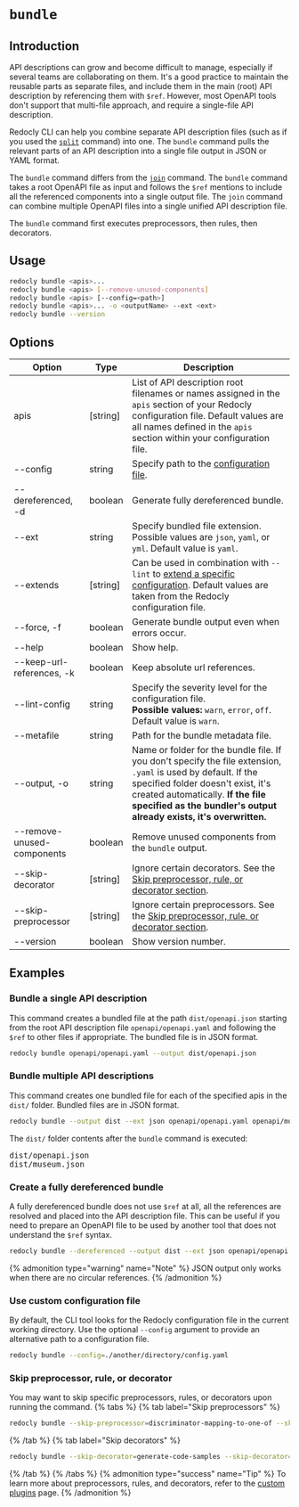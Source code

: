 # `bundle`

## Introduction

API descriptions can grow and become difficult to manage, especially if several teams are collaborating on them. It's a good practice to maintain the reusable parts as separate files, and include them in the main (root) API description by referencing them with `$ref`. However, most OpenAPI tools don't support that multi-file approach, and require a single-file API description.

Redocly CLI can help you combine separate API description files (such as if you used the [`split`](./split.md) command) into one. The `bundle` command pulls the relevant parts of an API description into a single file output in JSON or YAML format.

The `bundle` command differs from the [`join`](./join.md) command. The `bundle` command takes a root OpenAPI file as input and follows the `$ref` mentions to include all the referenced components into a single output file. The `join` command can combine multiple OpenAPI files into a single unified API description file.

The `bundle` command first executes preprocessors, then rules, then decorators.

## Usage

```bash
redocly bundle <apis>...
redocly bundle <apis> [--remove-unused-components]
redocly bundle <apis> [--config=<path>]
redocly bundle <apis>... -o <outputName> --ext <ext>
redocly bundle --version
```

## Options

| Option                     | Type     | Description                                                                                                                                                                                                                                                     |
| -------------------------- | -------- | --------------------------------------------------------------------------------------------------------------------------------------------------------------------------------------------------------------------------------------------------------------- |
| apis                       | [string] | List of API description root filenames or names assigned in the `apis` section of your Redocly configuration file. Default values are all names defined in the `apis` section within your configuration file.                                                   |
| --config                   | string   | Specify path to the [configuration file](#use-custom-configuration-file).                                                                                                                                                                                       |
| --dereferenced, -d         | boolean  | Generate fully dereferenced bundle.                                                                                                                                                                                                                             |
| --ext                      | string   | Specify bundled file extension. Possible values are `json`, `yaml`, or `yml`. Default value is `yaml`.                                                                                                                                                          |
| --extends                  | [string] | Can be used in combination with `--lint` to [extend a specific configuration](./lint.md#extend-configuration). Default values are taken from the Redocly configuration file.                                                                                    |
| --force, -f                | boolean  | Generate bundle output even when errors occur.                                                                                                                                                                                                                  |
| --help                     | boolean  | Show help.                                                                                                                                                                                                                                                      |
| --keep-url-references, -k  | boolean  | Keep absolute url references.                                                                                                                                                                                                                                   |
| --lint-config              | string   | Specify the severity level for the configuration file. <br/> **Possible values:** `warn`, `error`, `off`. Default value is `warn`.                                                                                                                              |
| --metafile                 | string   | Path for the bundle metadata file.                                                                                                                                                                                                                              |
| --output, -o               | string   | Name or folder for the bundle file. If you don't specify the file extension, `.yaml` is used by default. If the specified folder doesn't exist, it's created automatically. **If the file specified as the bundler's output already exists, it's overwritten.** |
| --remove-unused-components | boolean  | Remove unused components from the `bundle` output.                                                                                                                                                                                                              |
| --skip-decorator           | [string] | Ignore certain decorators. See the [Skip preprocessor, rule, or decorator section](#skip-preprocessor-rule-or-decorator).                                                                                                                                       |
| --skip-preprocessor        | [string] | Ignore certain preprocessors. See the [Skip preprocessor, rule, or decorator section](#skip-preprocessor-rule-or-decorator).                                                                                                                                    |
| --version                  | boolean  | Show version number.                                                                                                                                                                                                                                            |

## Examples

### Bundle a single API description

This command creates a bundled file at the path `dist/openapi.json` starting from the root API description file `openapi/openapi.yaml` and following the `$ref` to other files if appropriate. The bundled file is in JSON format.

```bash
redocly bundle openapi/openapi.yaml --output dist/openapi.json
```

### Bundle multiple API descriptions

This command creates one bundled file for each of the specified apis in the `dist/` folder. Bundled files are in JSON format.

```bash Command
redocly bundle --output dist --ext json openapi/openapi.yaml openapi/museum.yaml
```

The `dist/` folder contents after the `bundle` command is executed:

<pre>
dist/openapi.json
dist/museum.json
</pre>

### Create a fully dereferenced bundle

A fully dereferenced bundle does not use `$ref` at all, all the references are resolved and placed into the API description file. This can be useful if you need to prepare an OpenAPI file to be used by another tool that does not understand the `$ref` syntax.

```bash
redocly bundle --dereferenced --output dist --ext json openapi/openapi.yaml openapi/museum.yaml
```

{% admonition type="warning" name="Note" %}
JSON output only works when there are no circular references.
{% /admonition %}

### Use custom configuration file

By default, the CLI tool looks for the Redocly configuration file in the current working directory. Use the optional `--config` argument to provide an alternative path to a configuration file.

```bash
redocly bundle --config=./another/directory/config.yaml
```

### Skip preprocessor, rule, or decorator

You may want to skip specific preprocessors, rules, or decorators upon running the command.
{% tabs %}
{% tab label="Skip preprocessors" %}

```bash
redocly bundle --skip-preprocessor=discriminator-mapping-to-one-of --skip-preprocessor=another-example
```

{% /tab  %}
{% tab label="Skip decorators" %}

```bash
redocly bundle --skip-decorator=generate-code-samples --skip-decorator=remove-internal-operations
```

{% /tab  %}
{% /tabs  %}
{% admonition type="success" name="Tip" %}
To learn more about preprocessors, rules, and decorators, refer to the [custom plugins](../custom-plugins/index.md) page.
{% /admonition %}
